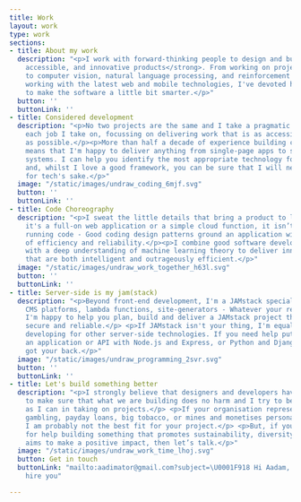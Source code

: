 ```yaml
---
title: Work
layout: work
type: work
sections:
- title: About my work
  description: "<p>I work with forward-thinking people to design and build <strong>intelligent,
    accessible, and innovative products</strong>. From working on projects related
    to computer vision, natural language processing, and reinforcement learning, to
    working with the latest web and mobile technologies, I've devoted half a decade
    to make the software a little bit smarter.</p>"
  button: ''
  buttonLink: ''
- title: Considered development
  description: "<p>No two projects are the same and I take a pragmatic approach to
    each job I take on, focussing on delivering work that is as accessible and optimized
    as possible.</p><p>More than half a decade of experience building complex applications
    means that I'm happy to deliver anything from single-page apps to scalable distributed
    systems. I can help you identify the most appropriate technology for your project
    and, whilst I love a good framework, you can be sure that I will never use tech
    for tech's sake.</p>"
  image: "/static/images/undraw_coding_6mjf.svg"
  button: ''
  buttonLink: ''
- title: Code Choreography
  description: "<p>I sweat the little details that bring a product to life. But, whether
    it's a full-on web application or a simple cloud function, it isn’t just about
    running code - Good coding design patterns ground an application with a sense
    of efficiency and reliability.</p><p>I combine good software development principles
    with a deep understanding of machine learning theory to deliver innovative products
    that are both intelligent and outrageously efficient.</p>"
  image: "/static/images/undraw_work_together_h63l.svg"
  button: ''
  buttonLink: ''
- title: Server-side is my jam(stack)
  description: "<p>Beyond front-end development, I'm a JAMstack specialist. Cloud
    CMS platforms, lambda functions, site-generators - Whatever your requirements,
    I'm happy to help you plan, build and deliver a JAMstack project that's fast,
    secure and reliable.</p> <p>If JAMstack isn't your thing, I'm equally at home
    developing for other server-side technologies. If you need help putting together
    an application or API with Node.js and Express, or Python and Django, then I've
    got your back.</p>"
  image: "/static/images/undraw_programming_2svr.svg"
  button: ''
  buttonLink: ''
- title: Let's build something better
  description: "<p>I strongly believe that designers and developers have a responsibility
    to make sure that what we are building does no harm and I try to be as ethical
    as I can in taking on projects.</p> <p>If your organisation represents online
    gambling, payday loans, big tobacco, or mines and monetises personal data, then
    I am probably not the best fit for your project.</p> <p>But, if you are looking
    for help building something that promotes sustainability, diversity, or generally
    aims to make a positive impact, then let’s talk.</p>"
  image: "/static/images/undraw_work_time_lhoj.svg"
  button: Get in touch
  buttonLink: "mailto:aadimator@gmail.com?subject=\U0001F918 Hi Aadam, I'd like to
    hire you"

---
```

